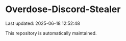 # Overdose-Discord-Stealer

Last updated: 2025-06-18 12:52:48

This repository is automatically maintained.
